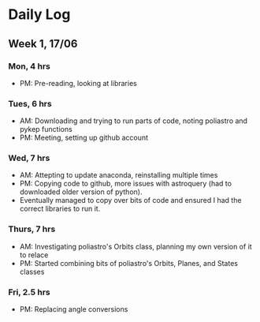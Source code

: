 # Daily Log

## Week 1, 17/06
### Mon, 4 hrs
- PM: Pre-reading, looking at libraries

### Tues, 6 hrs
- AM: Downloading and trying to run parts of code, noting poliastro and pykep functions
- PM: Meeting, setting up github account

### Wed, 7 hrs
- AM: Attepting to update anaconda, reinstalling multiple times
- PM: Copying code to github, more issues with astroquery (had to downloaded older version of python).
- Eventually managed to copy over bits of code and ensured I had the correct libraries to run it.

### Thurs, 7 hrs
- AM: Investigating poliastro's Orbits class, planning my own version of it to relace 
- PM: Started combining bits of poliastro's Orbits, Planes, and States classes

### Fri, 2.5 hrs
- PM: Replacing angle conversions